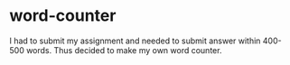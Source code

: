 # word-counter
I had to submit my assignment and needed to submit answer within 400-500 words. Thus decided to make my own word counter.
